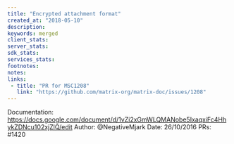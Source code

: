 ```yaml
---
title: "Encrypted attachment format"
created_at: "2018-05-10"
description:
keywords: merged
client_stats:
server_stats:
sdk_stats:
services_stats:
footnotes:
notes:
links:
 - title: "PR for MSC1208"
   link: "https://github.com/matrix-org/matrix-doc/issues/1208"
---
```

Documentation: https://docs.google.com/document/d/1vZi2xGmWLQMANobe5IxaqxiFc4HhykZDNcu102xjZlQ/edit
Author: @NegativeMjark
Date: 26/10/2016
PRs: #1420

